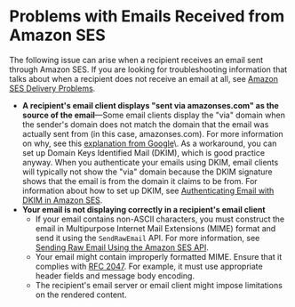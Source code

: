 # Problems with Emails Received from Amazon SES<a name="received-email-problems"></a>

The following issue can arise when a recipient receives an email sent through Amazon SES\. If you are looking for troubleshooting information that talks about when a recipient does not receive an email at all, see [Amazon SES Delivery Problems](delivery-problems.md)\.
+ **A recipient's email client displays "sent via amazonses\.com" as the source of the email**—Some email clients display the "via" domain when the sender's domain does not match the domain that the email was actually sent from \(in this case, amazonses\.com\)\. For more information on why, see this [explanation from Google](https://support.google.com/mail/answer/1311182?hl=en;)\. As a workaround, you can set up Domain Keys Identified Mail \(DKIM\), which is good practice anyway\. When you authenticate your emails using DKIM, email clients will typically not show the "via" domain because the DKIM signature shows that the email is from the domain it claims to be from\. For information about how to set up DKIM, see [Authenticating Email with DKIM in Amazon SES](dkim.md)\.
+ **Your email is not displaying correctly in a recipient's email client**
  + If your email contains non\-ASCII characters, you must construct the email in Multipurpose Internet Mail Extensions \(MIME\) format and send it using the `SendRawEmail` API\. For more information, see [Sending Raw Email Using the Amazon SES API](send-email-raw.md)\.
  + Your email might contain improperly formatted MIME\. Ensure that it complies with [RFC 2047](http://tools.ietf.org/html/rfc2047)\. For example, it must use appropriate header fields and message body encoding\.
  + The recipient's email server or email client might impose limitations on the rendered content\.